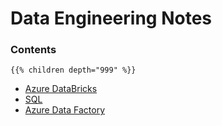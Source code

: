 # Data Engineering Notes

### Contents

```tree
{{% children depth="999" %}}
```

- [Azure DataBricks](/Azure_Data_Bricks/)
- [SQL](/SQL/)
- [Azure Data Factory](/Azure_Data_Factory/)

